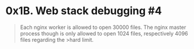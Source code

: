 # 0x1B. Web stack debugging #4

>Each nginx worker is allowed to open 30000 files.
>The nginx master process though is only allowed to open 1024 files, respectively 4096 files regarding the >hard limit.
